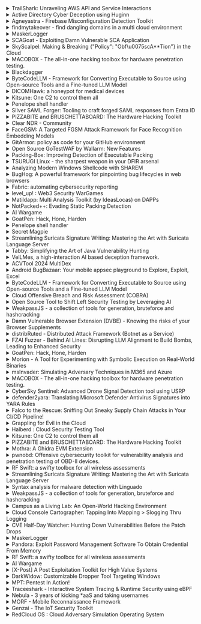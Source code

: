 <details>
  <summary>TrailShark: Unraveling AWS API and Service Interactions</summary>
  TrailShark Capture Utility is a tool designed to integrate AWS CloudTrail logs directly into Wireshark. This integration allows for near-real-time analysis of AWS API calls, providing invaluable insights for debugging, security and research. With TrailShark, you can capture and examine the internal API calls triggered by AWS services, better understand what is "running under the hood", consequently shedding light on potential vulnerabilities and security flaws.
</details>

<details>
  <summary>Active Directory Cyber Deception using Huginn</summary>
  Huginn helps realise strategic adversary deception concepts from the MITRE Engage framework and the European Central Bank's cyber resilience report using novel techniques and an open-source program.



We demonstrate creation and monitoring of the following decoy assets during this presentation:

- Certificate Templates (ESC4 &amp; ESC1)

- Computer Object Take-over via RBCD

- Decoy Users

- Decoy Object ACLs

- Retrieve GMSA Passwords



Our objectives are to:

- Reduce the security posture requirements for engaging in cyber deception.

- Balance the intrinsic asymmetry of cyber-attacks by raising high-fidelity alerts around advanced attacker activity.

- Impose cost by embedding high-value deception artefacts within critical attack paths.
</details>

<details>
  <summary>Agneyastra - Firebase Misconfiguration Detection Toolkit</summary>
  Firebase, a versatile platform by Google, powers countless web and mobile applications with its extensive suite of services including real-time databases, authentication, cloud storage, and hosting. Its ubiquity and ease of use make it a popular choice among developers, but also a prime target for misconfigurations that can lead to significant security vulnerabilities.



Agneyastra, a mythological weapon bestowed upon by the Agni (fire) Dev (god) is a divine weapon associated with the fire element. Presenting Agneyastra, a cutting-edge tool designed to empower bug bounty hunters and security professionals with unparalleled precision in detecting Firebase misconfigurations. With its comprehensive checks covering all of Firebase services, an intelligent correlation engine, and automated report generation, Agneyastra ensures that no vulnerability goes unnoticed, turning the tides in your favor.



Key Features:



1. Checks for Misconfiguration in all the Firebase services.

2. Intelligent Correlation Engine.

3. POC and Report Creation.
</details>

<details>
  <summary>findmytakeover - find dangling domains in a multi cloud environment</summary>
  findmytakeover detects dangling DNS record in a multi cloud environment. It does this by scanning all the DNS zones and the infrastructure present within the configured cloud service provider either in a single account or multiple accounts and finding the DNS record for which the infrastructure behind it does not exist anymore rather than using wordlist or bruteforcing DNS servers.
</details>

<details>
  <summary>MaskerLogger</summary>
  Have you ever been coding late at night, desperately trying to fix a bug before a deadline? In that mad scramble, did you accidentally log some sensitive data like a password or a customer's social security number? We've all been there. But those seemingly harmless logs can be a goldmine for attackers.

The pressure to produce features can lead to what we call "tunnel vision coding." We focus on critical tasks, sometimes neglecting crucial aspects like secure logging. To troubleshoot issues quickly, developers often leave trails of breadcrumbs - log messages. However, the rush to fix problems can lead to accidentally including sensitive data in these logs. Log management systems aren't designed to handle this sensitive information, creating a gaping security hole.

Imagine a hacker finding a log file with a juicy password or access token. It could be the key to a major security breach, costing your company millions in damages and reputational harm.

That's where MaskerLogger comes in as your security shield. It's an open-source logging library that seamlessly integrates with popular frameworks. MaskerLogger acts as a guardian for your sensitive information. It automatically detects and masks any sensitive data a developer might unintentionally log, keeping your logs clean and security-tight.

MaskerLogger isn't just about security. It saves developers valuable time by automating data masking, reducing the risk of human error. No more sifting through logs and redacting sensitive information manually.
</details>

<details>
  <summary>SCAGoat - Exploiting Damn Vulnerable SCA Application</summary>
  SCAGoat is a deliberately insecure web application designed for learning and testing Software Composition Analysis (SCA) tools. It offers a hands-on environment to explore vulnerabilities in Node.js and Java Springboot applications, including actively exploitable CVEs like CVE-2023-42282 and CVE-2021-44228 (log4j). This application can be utilized to evaluate various SCA and container security tools, assessing their capability to identify vulnerable packages and code reachability. As part of our independent research, the README includes reports from SCA tools like semgrep, snyk, and endor labs. Future research plans include incorporating compromised or malicious packages to test SCA tool detection and exploring supply chain attack scenarios.
</details>

<details>
  <summary>SkyScalpel: Making & Breaking {"Policy": "Obf\u0075scA**Tion"} in the Cloud</summary>
  Cloud security professionals today must understand the role policies play in access management for all identities in their organizations � humans and machines alike. However, calculating an identity's effective permissions is complex due to policy inheritance (e.g. managed policies inherited from groups, roles and Service Control Principal, each with their own potential inline policies). But is a firm grasp on permissions calculation sufficient?  

 

Obfuscation of cloud policies, remote administration command scripts and various permissions parameters is an oft-overlooked attack vector with implications at several stages of the detection engineering pipeline. When "Allow" becomes "Al\u006Cow" and "iam:PassRole" becomes "iam:P*ole", are current detections evaded? Some obfuscation techniques are detectable in runtime events during creation but silently sanitized upon storage and/or later retrieval by corresponding APIs. Other techniques persist into the storage of created entities (e.g. IAM policies). These obfuscation scenarios can evade string-based detections, break policy rendering pages in Management Consoles, and even selectively overwrite policy contents of an attacker's choosing based on the defender's viewing method. Additionally, we identified subtle differences between official cloud provider tooling (CLI, SDKs, Management Console) that complicate the generation and detection of these obfuscation scenarios.

 

In this Arsenal session we will showcase obfuscation, deobfuscation, and detection scenarios using SkyScalpel � our brand new, fully custom open-source JSON tokenizer and syntax tree parser. SkyScalpel includes highly configurable randomized JSON-level obfuscation (Unicode encoding, insignificant whitespace packing, and selective special characters like \b and &nbsp;), policy-level obfuscation at the syntactical and functional levels (e.g., wildcard expansion of ActionNames), and deobfuscation and detection mechanisms for all aforementioned obfuscation capabilities.

 

Come see how SkyScalpel enables surgical precision in cloud offense and defense.
</details>

<details>
  <summary>MACOBOX - The all-in-one hacking toolbox for hardware penetration testing.</summary>
  Nowadays, the IoT landscape is fulfilled with a multitude of products, devices and solutions using a pletora of protocols, architectures and designs. 

To bring some order to this chaos, MACOBOX was developed. 

MACOBOX has been designed to simplify and enhance hardware penetration testing by providing a comprehensive toolset for analyzing and extracting firmware from various hardware interfaces. With a custom 3D printed case, dedicated boards, and a user-friendly interface, MACOBOX ensures a seamless and efficient testing experience.

In this presentation we will review all its critical features and present some use cases and demos.
</details>

<details>
  <summary>Blackdagger</summary>
  Blackdagger represents a significant advancement, offering a comprehensive solution for orchestrating complex workflows in DevOps, DevSecOps, MLOps, MLSecOps, and Continuous Automated Red Teaming (CART) environments.



At its core, Blackdagger simplifies the management and execution of intricate workflows through its user-friendly approach and powerful functionality. Leveraging a declarative YAML format, Blackdagger enables users to define automation pipelines using a Directed Acyclic Graph (DAG), facilitating clear and concise expression of task dependencies and execution logic.



What sets Blackdagger apart is its simplicity and versatility. Unlike traditional cron-based schedulers or workflow orchestration platforms, Blackdagger eliminates the need for extensive scripting or coding. With a built-in Web UI, users can easily manage, rerun, and monitor automation pipelines in real-time, streamlining the workflow management process. Additionally, Blackdagger offers native Docker support, enabling seamless integration with containerized environments, and a versatile toolset for task execution, including making HTTP requests and executing commands over SSH.

Blackdagger stands out due to its comprehensive features aimed at simplifying and enhancing automation workflow management. 



Highlights of Blackdagger



* Single binary file installation

* Declarative YAML format for defining DAGs

* Web UI for visually managing, rerunning, and monitoring pipelines

* Use existing programs without any modification

* Self-contained, with no need for a DBMS

* Suitable for Continuous Red Teaming (CART)

* Suitable for DevOps and DevSecOps

* Suitable for MLOps and MLSecOps
</details>

<details>
  <summary>ByteCodeLLM - Framework for Converting Executable to Source using Open-source Tools and a Fine-tuned LLM Model</summary>
  In this talk, we will present a proof of concept for ByteCodeLLM, a tool designed to convert obfuscated or closed-source Python EXEs back into their original source files.

Leveraging a fine-tuned Large Language Model (LLM), ByteCodeLLM offers accurate decompilation of newer Python versions such as 3.8 through 3.12.

Step 1: Extraction and Decompilation

Python EXEs are first extracted into .pyc and .pyd files using open-source tools like PyInstXtractor.

PyCDC and PyCDAS are utilized to decompile .pyc files into partially decompiled .py format and extract the byte code representation.

Step 2: Byte code to source code using a Fine-tuned LLM Model

ByteCodeLLM's model is trained on a vast dataset of Python projects and fine-tuned to provide accurate decompilation.

Using Ollama, users can host the LLM both locally and remotely. By calling the Ollama API, the partially decompiled Python files and their byte code are sent for processing

and generated into complete, accurate, and well-formatted source files.

ByteCodeLLM currently targets Python EXEs but can potentially be extended as a future framework for decompiling other byte code / virtual machine based programming languages and provides an easy-to-use command-line interface.
</details>

<details>
  <summary>DICOMHawk: a honeypot for medical devices</summary>
  DICOM is a standard that is broadly used for the storage and transmission of medical devices. DICOM has been targeted by attackers with millions of patient record data being at risk. For instance, researchers in BlackHat Europe 2023 revealed security issues with DICOM that lead to more than 3,800 DICOM servers accessible via the internet with many leaking health and personal information. 



In this arsenal presentation, we demonstrate DICOMHawk, an open-source python-based honeypot that is tailored for the DICOM protocol. With DICOMHawk we offer security practitioners and research a tool to be able to understand the attack landscape, lure attackers in, as well as understand Internet-level scanners such as Shodan. Among other properties, DICOMHawk offers various operations for a realistic DICOM server environment, the ability to comprehensively log DICOM associations, messages and events to understand incoming attacks, and a user-friendly web interface. Lastly, the honeypot is easily extendable via custom handlers.
</details>

<details>
  <summary>Kitsune: One C2 to control them all</summary>
  One of the most important tools used in Ethical Hacking and Red Team campaigns, are what we call "Command and Control" tools.



There are currently hundreds of them. Public, private, free or paid. Some are as famous as Cobalt Strike, while others are only known by their own creators.



The main problem with these tools is the lack of compatibility between them. Despite sharing many common elements, such as communication protocols or deployment and execution methods.



After working on different tools that aim to unify the chaotic world of shells and webshells, this ambitious project was born from the same need and aims to streamline and improve the work of pentesters, grouping different tools and techniques in a single graphical interface. In addition, Kitsune is capable of incorporating new functions to already known tools. Some of them, never seen before in other C2s.



If you have ever had too many terminals open, forgotten where a remote shell was or missed a graphical interface for your favourite tool, this talk is for you.
</details>

<details>
  <summary>Penelope shell handler</summary>
  Penelope is a shell handler designed to be easy to use and intended to replace netcat when exploiting RCE vulnerabilities. It is compatible with Linux and macOS and requires Python 3.6 or higher. It is a standalone script that does not require any installation or external dependencies, and it is intended to remain this way.



Among the main features are:



 *   Auto-upgrade shells to PTY (realtime resize included)

 *   Logging interaction with the targets

 *   Download files/folders from targets

 *   Upload local/remote files/folders to targets

 *   Run scripts on targets and get output on a local file in real time.

 *   Spawn shells on multiple tabs and/or hosts

 *   Maintain X amount of active shells per host no matter what

 *   Multiple sessions

 *   Multiple listeners

 *   Can be imported by python3 exploits and get shell on the same terminal



Penelope can work in conjunction with metasploit exploits by disabling the default handler with `set DisablePayloadHandler True`



Currently only Unix shells are fully supported. There is only basic support for Windows shells (netcat-like interaction + logging) and the rest of the features are under way.
</details>

<details>
  <summary>Silver SAML Forger: Tooling to craft forged SAML responses from Entra ID</summary>
  Silver SAML Forger is a tool developed to PoC SAML response forging, also known as Silver SAML and Golden SAML attacks, against applications federated to Entra ID for authentication using the SAML standard. The tool goes along with research into the vulnerabilities that can present in cloud identity providers, such as Entra ID, where if an attacker has access to the private key material Entra ID uses for SAML response signing, that the target applications may be susceptible to these forging attacks.



While Entra ID protects the private key if generated internally, as it cannot be exported, in the real-world organizations follow bad habits that may leave sensitive private key material available to an attacker. These sorts of habits have been observed by the research team that developed the Silver SAML Forger. Using this tool in combination with tools such as Burp Suite, you can demonstrate forging access to a target application. If the application supports certain types of SAML integrations, the identity provider will have no visibility into the authentication � you could think of these attacks as Kerberos Golden-ticket type attacks.



The tool requires the signing certificate to use, the username that is target for impersonation, and some basic federation information about the target application that can be derived from a few different methods.
</details>

<details>
  <summary>PIZZABITE and BRUSCHETTABOARD: The Hardware Hacking Toolkit</summary>
  In the last decade we have witnessed the emerging of a new era of connected devices. With this new trend, we also faced a security knowledge gap that in the recent years emerged respect to the (I)IoT landscape. The lack of a properly-defined workflow to approach a security audit of (I)IoT devices and the lack of technical expertise among security personnel in relation to embedded hardware security worsen this gap even further. To bring some clarity and order to this complicated and variegated matter It has been developed PIZZAbite &amp; BRUSCHETTA-board: an all-in-one hardware hacking toolkit that can be considered the swiss-army-knife of any hardware hacker.

BRUSCHETTA-board is the latest device of the so-called WHID's CyberBakery family. It all started in 2019 from a personal need. The idea was to have a board that could gather in one single solution mutliple tools used by hardware hackers to interact with IoT and Embedded targets. It is the natural evolution of the other boards already presented in the past at BlackHat Arsenal: Focaccia-Board, Burtleina-Board and NANDo-Board. It has been designed for any hardware hacker out there that is looking for a fairly-priced all-in-one debugger &amp; programmer that supports: UART, JTAG, I2C &amp; SPI protocols and allows to interact with different targets' voltages (i.e., 1.8, 2.5, 3.3 and 5 Volts!). 

PIZZAbite is a cheaper and open-hardware version of a commercial PCB holder, perfect for probing &amp; holding your PCB while soldering or inspection. The PIZZAbite PCB probes are mounted on flexible metal arm and a powerful magnet in the base for easy positioning. The one of the kind "lift and drop" function takes away the need for annoying and complicated set screws. Thanks to the extreme flexibility of the arms connected to the PIZZAbite PCBs, the compressible needle (a.k.a. PogoPin) maintain constant pressure at the probing point so even if the board is bumped into the probe tip will always stay in position. 

In this presentation, we will review with practical examples how PIZZAbite &amp; BRUSCHETTA-board work against real IoT devices.
</details>

<details>
  <summary>Clear NDR - Community</summary>
  <p><span>For the last decade, SELKS has been the go-to open source platform for network security professionals, combining Suricata's power with an all-in-one toolkit. Now, we're unveiling its revolutionary successor: Clear NDR� - Community from Stamus Networks.</span>

<span>This isn't just an upgrade; it's a complete reimagining of what open source network security can be. We've rebuilt the platform from the ground up, focusing on:</span>

<span>Streamlined User Experience: An intuitive interface that makes complex threat hunting and incident response accessible to both seasoned analysts and newcomers alike.</span>
<span>Commercial-Grade Performance: Leveraging the architecture of our Stamus Security Platform, Clear NDR - Community delivers the speed and scalability required for modern, high-traffic networks.</span>
<span>Feature Parity: Inherit many of the advanced features previously exclusive to our commercial platform, including</span>
<span>100% Open Source Commitment: Clear NDR - Community remains completely free to use, modify, and distribute. We believe in the power of community collaboration to drive innovation in network security.</span>
<span>In this talk, Stamus Networks Co-Founder Peter Manev will dive into the technical details of Clear NDR - Community, showcasing its capabilities through real-world scenarios. We'll also discuss our vision for the future of open source network security and how you can get involved in shaping this exciting new platform.</span>

<span>Whether you're a long-time SELKS user, a security enthusiast, or simply curious about the future of network defense, this session will provide a comprehensive introduction to Clear NDR - Community and its potential to transform the way you protect your networks.</span>

<span>Key Takeaways:</span>

<span>Discover the key advancements in Clear NDR - Community compared to SELKS</span>
<span>Learn how to leverage its powerful features for enhanced threat detection and response</span>
<span>Understand the benefits of open source in the network security landscape</span>
<span>Gain insights into how you can contribute to and benefit from the Clear NDR - Community edition</span></p>
</details>

<details>
  <summary>FaceGSM: A Targeted FGSM Attack Framework for Face Recognition Embedding Models</summary>
  Our faces are being scanned every day: to unlock phones, to establish KYC identity, and perhaps to board many flights. Truth be told, with great adoption comes even greater threats lurking. Since the dawn of facial recognition technology, many adversarial techniques to fool facial recognition models have come to their inception: Fast Gradient Sign Method (FGSM), Deepfake, Projected Gradient Descent (PGD), and many more. The bad news is, to exploit facial recognition technology is no walk in the park. One must have both AI proficiency and hacking finesse to actually pull it off flawlessly. 



But not with FaceGSM. As the name implies, FaceGSM utilizes the FGSM approach to create a subtle layer of semi-invincible pixels. When applied to an image of a person's face, this layer will make the model to misidentify the face as someone else.



What the name does not imply, however, is that you don't even need to know what an FGSM is to exploit a facial recognition model using FaceGSM framework. With just access to a facial recognition model and the target's face of your choice, FaceGSM will attempt to understand the construction of the model, apply image pre-processing accordingly, and then generate layers of perturbation pixels that could make a facial recognition model to misclassify your face into your target's face.
</details>

<details>
  <summary>GitArmor: policy as code for your GitHub environment</summary>
  DevOps security does not only mean protecting the code, but also safeguarding the entire DevOps platform against supply chain attacks, integrity failures, pipelines injections, outsider permissions, worst practices, missing policies and more. 



DevOps platforms like GitHub can easily grow in repos, actions, tokens, users, organizations, issues, PRs, branches, runners, teams, wiki, making admins' life impossible. This means also lowering the security of such environment. 



GitArmor is a policy as code tool, that helps companies,teams and open-source creators, evaluate and enforce their GitHub (only for now) security posture at repository or organization level. Using policies defined using yml, GitArmor can run as CLI, GitHub action or GitHub App, to unify visibility into DevOps security posture and strengthen resource configurations as part of the development cycle.
</details>

<details>
  <summary>Open Source GoTestWAF by Wallarm: New Features</summary>
  GoTestWAF is a well-known open-source tool for evaluating Web Application Firewalls (WAFs), Runtime Application Self-Protection (RASPs), Web Application and API Protection (WAAP), and other security solutions by simulating attacks on the protected applications and APIs. The tool supports an extensive array of attack vectors, evasion techniques, data encoding formats, and runs tests across various protocols, including traditional web interfaces, RESTful APIs, WebSocket communications, gRPC, and GraphQL. Upon completion of the tests, it generates an in-depth report grading efficiency of solution and mapping it against OWASP guidelines. 



The recently added features to the GoTestWAF are:

Vendor Identification/Fingerprinting: With session handling improvements, GoTestWAF can automatically identify security tools/vendors and highlights findings in the report.

OWASP Core Rule Set Testing: A script is added to generate test sets from the OWASP Core Rule Set regression testing suite. These vectors are not available by default and require additional steps as outlined in the readme.

Regular Expressions for WAF Response Analysis: Regular expressions can be used to analyze WAF responses.

Cookie Handling: GoTestWAF can consider cookies during scanning and update the session before each request. This allows scanning hosts that require specific WAF-specific cookies, as otherwise, requests are blocked.

Email Report Sending: GoTestWAF interactively prompts for an email address to send the report. 

New Placeholders: Numerous new placeholders have been added, listed in the readme's "How It Works" section.
</details>

<details>
  <summary>Packing-Box: Improving Detection of Executable Packing</summary>
  This Docker image is an experimental toolkit gathering analyzers, detectors, packers, tools and machine learning machinery for making datasets of packed executables and training machine learning models for the static detection of executable packing applied to multiple formats (including PE, ELF and Mach-O) and for studying the best features that can be used in learning-based static detectors. Furthermore, it currently holds various functionalities to focus on supervised, unsupervised or even adversarial learning and is constantly being improved for extending its capabilities.
</details>

<details>
  <summary>TSURUGI Linux - the sharpest weapon in your DFIR arsenal</summary>
  Any DFIR analyst knows that everyday in many companies, it doesn't matter the size, it's not easy to perform forensics investigations often due to lack of internal information (like mastery all IT architecture, have the logs or the right one...) and ready to use DFIR tools.



As DFIR professionals we have faced these problems many times and so we decided last year to create something that can help who will need the right tool in the "wrong time" (during a security incident).



And the answer is the Tsurugi Linux project that, of course, can be used also for educational purposes.

A special Tsurugi Linux BLACKHAT EDITION will be shared only with the participants.
</details>

<details>
  <summary>Analyzing Modern Windows Shellcode with SHAREM</summary>
  Shellcode is omnipresent, a constant part of the exploitation and malware ecosystem. Injected into process memory, there are limitless possibilities. Yet until recently, analysis techniques were severely lacking. We present SHAREM, an NSA-funded shellcode analysis framework with stunning capabilities that will revolutionize how we approach the analysis of shellcode. 



SHAREM can emulate shellcode, identifying more than 25,000 WinAPI functions as well as 99% of Windows syscalls. This emulation data can also be ingested by its own custom disassembler, allowing for functions and parameters to be identified in the disassembly for the first time ever. The quality of disassembly produced by SHAREM is virtually flawless, markedly superior to what is produced by leading disassemblers. In comparison, IDA Pro or Ghidra might produce a vague "call edx," as opposed to identifying what specific function and parameters is being called, a  highly non-trivial task when dealing with shellcode.



One obstacle with analyzing shellcode can be obfuscation, as an encoded shellcode may be a series of indecipherable bytes�a complete mystery. SHAREM can easily overcome this, presenting the fully decoded form in the disassembler, unlocking all its secrets. Without executing the shellocode, emulation can be used to help fully deobfuscate the shellcode. In short, a binary shellcode � or even the ASCII text representing a shellcode � could be taken and quickly analyzed, to discover its true, hidden functionality.



One game-changing innovation is complete code coverage. With SHAREM, we ensure that all code is executed, capturing function calls and arguments that might otherwise be impossible to get. This is done by taking a series of snapshots of memory and CPU register context; these are restored if a shellcode ends with unreached code. In practical terms, this means if a shellcode ordinarily would prematurely terminate, we might miss out several malicious functions. Complete code coverage allows us to rewind and restart at specific points we should not be able to reach, discovering all functionality.

SHAREM will now integrate AI to help resolve what exactly is going on. The enumerated APIs and parameters can be analyzed to identify malicious techniques, which could be found in MITRE ATT&amp;CK framework and elsewhere. This helps reduce the human analysis effort required. Additionally, 



SHAREM can use AI to rename functions based on functionality. AI is also used to provide detailed text descriptions of how each WinAPI or syscall is used within the shellcode, especially as it pertains to MITRE. There is much more to be seen with the new AI-enhanced capabilities.



The ease and simplicity of SHAREM is breathtaking, especially comparison to how much time and effort similar analysis would require otherwise. SHAREM represents a major shift in our capability to analyze shellcode in a highly efficient manner, documenting every possible clue � whether it be functions, parameters, secrets, or artifacts.



For reverse engineers of all kinds, SHAREM is a must-see presentation.
</details>

<details>
  <summary>BugHog: A powerful framework for pinpointing bug lifecycles in web browsers</summary>
  BugHog is a comprehensive framework designed to identify the complete lifecycle of browser bugs, from the code change that introduced the bug to the code change that resolved the bug. For each bug's proof of concept (PoC) integrated in BugHog, the framework can perform automated and dynamic experiments using Chromium and Firefox revision binaries.



Each experiment is performed within a dedicated Docker container, ensuring the installation of all necessary dependencies, in which BugHog downloads the appropriate browser revision binary, and instructs the browser binary to navigate to the locally hosted PoC web page. Through observation of HTTP traffic, the framework determines whether the bug is successfully reproduced. Based on experiment results, BugHog can automatically bisect the browser's revision history to identify the exact revision or narrowed revision range in which the bug was introduced or fixed.



BugHog has already been proven to be a valuable asset in pinpointing the lifecycle of security bugs, such as Content Security Policy bugs.
</details>

<details>
  <summary>Fabric: automating cybersecurity reporting</summary>
  Fabric is an open-source CLI tool and a configuration language for automating cybersecurity reporting. Taking inspiration from Terraform, we built a reporting-as-code DevSecOps tool that automates data collation and content rendering. By automating operational reporting, Fabric saves security teams time, formalizes communications, and improves stakeholder management.
</details>

<details>
  <summary>level_up! : Web3 Security WarGames</summary>
  As we navigate the increasingly interconnected digital landscape, the dawn of Web3, or the decentralized web, marks a significant leap forward in internet technology. Powered by blockchain technology and smart contracts, Web3 promises unparalleled levels of decentralization, transparency, and user empowerment. However, with these new opportunities come novel challenges, and none are more pressing than security. While the decentralized nature of Web3 eliminates single points of failure characteristic of Web2 applications, it also introduces a unique set of vulnerabilities that require attention.



From exploitable smart contract code to sophisticated re-entrancy attacks, Web3's security threats pose significant financial and reputational risks, as demonstrated by high-profile hacking incidents in recent years. This underscores the critical need for a deep understanding of Web3 security. As a result, designing, developing, and operating secure Web3 applications and platforms have become essential skills in today's rapidly evolving digital terrain. Simply building on top of blockchain technologies is no longer enough; developers, cybersecurity experts, and even end-users must now grasp the fundamental principles of securing these systems to ensure a safe and trustworthy online environment.



The level_up! project is an open-source initiative aimed at teaching about security in Web3. It provides a platform featuring a system of challenges, categorized by difficulty level, where various Web3 concepts are presented, and points are earned upon successfully overcoming these challenges. The goal is learning. Users register on the platform and can deploy multiple SmartContracts. Each challenge might comprise one or more SmartContracts.
</details>

<details>
  <summary>Matildapp: Multi Analysis Toolkit (by IdeasLocas) on DAPPs</summary>
  Web3 is a paradigm that has burst into the digital world with force. Millions of transactions are performed on different types of blockchain. The importance of smart contracts on blockchain, such as Ethereum, is gaining greater relevance due to the finances being managed. A single error or security breach can cost millions of dollars, making cybersecurity a vital factor. This paper introduces the tool Madildapp, which enables conducting DAST and SAST tests to evaluate the security of smart contracts and other elements within the Web3 value chain (such as DAPPs themselves). It is an innovative tool that aggregates different types of tests oriented towards different types of elements, including bytecode, pure source code, and the contract in its own execution through dynamic tests. Madildapp is an all-in-one modular implementation that will help the community to improve the tool.
</details>

<details>
  <summary>NotPacked++: Evading Static Packing Detection</summary>
  NotPacked++ is an adversarial weaponized tool to alter a packed executable to evade static packing detection. It is designed to be used by malware analysts to test the effectiveness of their detection mechanisms and to improve their detection capabilities. It is also useful for red teamers to test the effectiveness of their evasion techniques, and highlight potential weaknesses of a target's security mechanisms.
</details>

<details>
  <summary>AI Wargame</summary>
  Come join a fun and educational attack and defence AI wargame. You will be given an AI chatbot. Your chatbot has a secret that should always remain a secret! Your objective is to secure your chatbot to protect its secret while attacking other players' chatbots and discovering theirs. The winner is the player whose chatbot survives the longest (king of the hill). All skill levels are welcomed, even if this is your first time seeing code, securing a chatbot, or playing in a wargame.



Right at the start, there will be a briefing to show how to play in the wargame. Knowledge of the OpenAI Python SDK helps but is not a requirement. Each player has access to their chatbot source code repository where they can run, test, debug and push their changes.
</details>

<details>
  <summary>GoatPen: Hack, Hone, Harden</summary>
  GoatPen is a diverse collection of vulnerable applications and infrastructure, affectionately referred to as "goats," designed for learners to practice their skills. Currently, GoatPen includes AWSGoat (AWS Security), GCPGoat (GCP Security), AzureGoat (Azure Security), GearGoat (Automobile Security), and ICSGoat (ICS Security), with more in the development and concept stages. Together, these tools have garnered over 2,700 stars and 1,200 forks on GitHub, reflecting their popularity and utility in the security community. Each member of GoatPen is actively maintained and updated.

Deploying these tools is made simple with GoatPen, requiring only Docker on your local system. GoatPen's built-in deployment helpers ensure a smooth setup of individual components, offering flexibility and ease of use for security professionals and developers. This platform also makes it easy for enthusiasts and learners to discover and keep up with the latest updates and additions to these security tools.
</details>

<details>
  <summary>Penelope shell handler</summary>
  Penelope is a shell handler designed to be easy to use and intended to replace netcat when exploiting RCE vulnerabilities. It is compatible with Linux and macOS and requires Python 3.6 or higher. It is a standalone script that does not require any installation or external dependencies, and it is intended to remain this way.



Among the main features are:



 *   Auto-upgrade shells to PTY (realtime resize included)

 *   Logging interaction with the targets

 *   Download files/folders from targets

 *   Upload local/remote files/folders to targets

 *   Run scripts on targets and get output on a local file in real time.

 *   Spawn shells on multiple tabs and/or hosts

 *   Maintain X amount of active shells per host no matter what

 *   Multiple sessions

 *   Multiple listeners

 *   Can be imported by python3 exploits and get shell on the same terminal



Penelope can work in conjunction with metasploit exploits by disabling the default handler with `set DisablePayloadHandler True`



Currently only Unix shells are fully supported. There is only basic support for Windows shells (netcat-like interaction + logging) and the rest of the features are under way.
</details>

<details>
  <summary>Secret Magpie</summary>
  Secret Magpie is a secret scanning tool that leverages Gitleaks and TruffleHog as a backend for bulk scanning git repositories within organizations such as GitHub, Bitbucket, Azure DevOps, etc in order to produce machine readable and human friendly output. Secret Magpie is able to provide a web based UI for quickly filtering through the results from the backend tools to help with quickly eliminating false positives and identifying the most likely place secrets will be found.
</details>

<details>
  <summary>Streamlining Suricata Signature Writing: Mastering the Art with Suricata Language Server</summary>
  Writing signatures for Suricata and other intrusion detection systems (IDS) is considered by many to be a form of art. One of the main reasons is that the rule writer needs to start by examining a network trace to identify patterns that are representative to a threat/behavior without being too broad (to avoid false positives) or too narrow (to avoid being escaped at the first change of a bit in the attack). But the language used to write signatures is the second reason. It is not really expressive and doesn't have advanced constructs. As a result signatures require complex writing to do things that could appear simple. And there are implicit conventions and structures that must be followed to guarantee correct integration in the detection engine.



The open-source Suricata Language Server (SLS) has been developed to solve these problems. SLS is a Language Server Protocol implementation that allows the user to benefit from built-in Suricata diagnostic capabilities when editing rules. SLS provides advanced diagnostics as well as auto-completion.



In this talk, you will see how SLS can be used and how to make sense of the error messages. You will also discover what Suricata features are used behind the scene to make this possible.
</details>

<details>
  <summary>Tabby: Simplifying the Art of Java Vulnerability Hunting</summary>
  Tabby is an automated vulnerability discovery ecosystem specifically designed for Java, aimed at enhancing the efficiency of security researchers in identifying vulnerabilities in third-party dependencies and commercial applications. It introduces a phased taint analysis algorithm based on code property graphs, ensuring both scalability and repeatability throughout the analysis process. The ecosystem consists of four main components:



- Tabby Core: The heart of Tabby, this component leverages a taint analysis engine to transform code into graph data. It supports custom plugins, allowing users to inject their own logic into processes such as function identification and call edge creation, enabling precise recognition of specific code patterns.

- Tabby-Path-Finder: Utilizes Neo4j's powerful graph traversal capabilities to perform inter-procedural taint analysis on graph databases.

- Tabby-Vul-Finder: Imports tainted data into the graph database and supports configurable automated vulnerability discovery, streamlining the detection process.

- Tabby-Intellij-Plugin: Integrates with IntelliJ IDEA to provide quick navigation from graph data to code, significantly improving the efficiency of vulnerability analysis.



With Tabby, you can uncover a wide range of Java-related vulnerabilities, including classic web vulnerabilities (such as those involving various frameworks and servlets), Netty-style RPC vulnerabilities, and diverse deserialization exploitation chains. The art of Java vulnerability hunting is simplified into cypherized database queries. To date, Tabby has helped discover over 100 zero-day vulnerabilities, with CVEs filed for several open-source projects, including XStream and Dubbo.
</details>

<details>
  <summary>VelLMes, a high-interaction AI based deception framework.</summary>
  VelLMes is the first free-software AI-based deception framework that can create digital-twins of Linux shells (SSH), SMTP, POP, HTTP and MYSQL protocols.



It is based on new deception research that uses fine-tuned and trained LLMs to create high-interaction honeypots that look exactly like your production servers. When attackers connect to a VelLMes SSH, they can not distinguish it from a real Linux shell. The LLM creates in real time, and depending on the commands of the attacker, the complete structure of the simulated computer, including file contents, output of all commands, connection to the Internet (simulated), users, and more.



VelLMes key features are:

The content from a previous session can be carried over to a new session to ensure consistency.

It uses a combination of techniques for prompt engineering, including chain-of-thought.

Uses prompts with precise instructions to address common LLM problems.

More creative file and directory names for Linux shells

In the Linux shell the users can "move" through folders

Response is correct also for non-commands for all services

It can simulate databases and their relations in the MySQL honeypot.

It can create emails with all the necessary header info in the POP3 honeypots.

It can respond to HTTP GET requests



VelLMes was evaluated and tested in its generative capabilities and deception capabilities with human penetration tester professionals to see if they can recognize the honeypot. Most attackers do not realize this is deception, and it performs much better than other deception technologies we have compared against. 



VelLMes can bring a new perspective to your deception technology in your company.
</details>

<details>
  <summary>ACVTool 2024 MultiDex</summary>
  ACVTool is a sophisticated bytecode instrumentation tool designed for highlighting instruction coverage in Android apps. In 2024, ACVTool received a major update unlocking smali coverage analysis for modern Android apps. Now, ACVTool supports complex Multidex and Multi-APK applications that you can pull right from your Android device. With ACVTool we highlight exact bytecode instruction (in smali representation) executed when running a particular feature, e.g. to see the actually running code behind a tap of a button. To further depict selected app behavior, ACVTool may partially shrink not executed code. ACVTool works on 3rd-party Android apps without source code, and it does not require a rooted device.
</details>

<details>
  <summary>Android BugBazaar: Your mobile appsec playground to Explore, Exploit, Excel</summary>
  Ever felt frustrated of installing multiple apps to learn and practice Android pentesting? BugBazaar is all in one mobile application designed to serve as a hands-on learning platform for mobile application security enthusiasts. Created intentionally with over 30 vulnerabilities and 10+ features, BugBazaar provides a real-world environment for users to explore, practice, and enhance their mobile app security and penetration testing skills.

Whether you're a security enthusiast, a developer looking to understand vulnerabilities, a beginner entering the mobile app security arena, or a professional seeking skill refinement, BugBazaar has something for everyone. With a diverse range of vulnerabilities, from "Remote Code Execution through insecure Dynamic Code Loading" to "One Click Account Takeover via deeplink," BugBazaar covers an array of scenarios and vulnerabilities commonly found in mobile applications.

Cherry on the top is BugBazaar gets frequent updates with latest vulnerabilities to keep up with current mobile applications security landscape.
</details>

<details>
  <summary>ByteCodeLLM - Framework for Converting Executable to Source using Open-source Tools and a Fine-tuned LLM Model</summary>
  In this talk, we will present a proof of concept for ByteCodeLLM, a tool designed to convert obfuscated or closed-source Python EXEs back into their original source files.

Leveraging a fine-tuned Large Language Model (LLM), ByteCodeLLM offers accurate decompilation of newer Python versions such as 3.8 through 3.12.

Step 1: Extraction and Decompilation

Python EXEs are first extracted into .pyc and .pyd files using open-source tools like PyInstXtractor.

PyCDC and PyCDAS are utilized to decompile .pyc files into partially decompiled .py format and extract the byte code representation.

Step 2: Byte code to source code using a Fine-tuned LLM Model

ByteCodeLLM's model is trained on a vast dataset of Python projects and fine-tuned to provide accurate decompilation.

Using Ollama, users can host the LLM both locally and remotely. By calling the Ollama API, the partially decompiled Python files and their byte code are sent for processing

and generated into complete, accurate, and well-formatted source files.

ByteCodeLLM currently targets Python EXEs but can potentially be extended as a future framework for decompiling other byte code / virtual machine based programming languages and provides an easy-to-use command-line interface.
</details>

<details>
  <summary>Cloud Offensive Breach and Risk Assessment (COBRA)</summary>
  Cloud Offensive Breach and Risk Assessment (COBRA) is an open-source tool designed to empower users to simulate attacks within multi-cloud environments, offering a comprehensive evaluation of security controls. By automating the testing of various threat vectors including external and insider threats, lateral movement, and data exfiltration, COBRA enables organizations to gain insights into their security posture vulnerabilities. COBRA is designed to conduct simulated attacks to assess an organization's ability to detect and respond to security threats effectively.
</details>

<details>
  <summary>Open Source Tool to Shift Left Security Testing by Leveraging AI</summary>
  **Shift left** means conducting security testing earlier in the software and application development phases. In traditional DevOps, the stages typically flow like this: Plan &gt; Code &gt; Build &gt; Test &gt; Deploy &gt; Monitor.



Detecting critical security issues during the development phase is much more cost-effective since fixing vulnerabilities at later stages can be significantly more expensive. One approach to achieving this is through **source code analysis** using AI to detect vulnerabilities early. This includes monitoring whether new vulnerabilities are being introduced in pull requests.



At Akto, we have developed an open-source tool that can perform all the above in a shift-left manner. I have built this tool in the last one year and want to showcase it's capability.



Akto's source code scanning can detect:



- All the APIs currently defined in the source code

- All the parameters of those APIs

- The authentication mechanisms



This method allows for pinpointing the exact location where a security fix is needed and detecting any new vulnerabilities being added through continuous integration and continuous deployment (CI/CD) processes.



This is my main project and I will love to present my work to audience at BlackHat.
</details>

<details>
  <summary>WeakpassJS - a collection of tools for generation, bruteforce and hashcracking</summary>
  Collection of javascript tools and apps for password generation, hashcracking etc. Right. From. Your. Browser. 

This collection includes various snippets combined together in a standalone static web app that can be used with any browser. With it, users can generate a password list based on certain criteria and hashcat rules, subdomains for OSINT, or crack a range of hashes, including but not limited to NetNTLMv2, MD5Crypt, JWT and more.
</details>

<details>
  <summary>Damn Vulnerable Browser Extension (DVBE) - Knowing the risks of your Browser Supplements</summary>
  In the ever expanding world of Browser Extensions, security remains a big concern. As the demand of the feature-rich extensions increases, priority is given to functionality over robustness, which makes way for vulnerabilities that can be exploited by malicious actors. The danger increases even more for organizations handling sensitive data like banking details, PII, confidential org reports etc. 



Damn Vulnerable Browser Extension (DVBE) is an open-source vulnerable browser extension, designed to shed light on the importance of writing secure browser extensions and to educate the developers and security professionals about the vulnerabilities and misconfigurations that are found in the browser extensions, how they are found &amp; how they impact business. This built-to-be vulnerable extension can be used to learn, train &amp; exploit browser extension related vulnerabilities.
</details>

<details>
  <summary>distribRuted - Distributed Attack Framework (Botnet as a Service)</summary>
  Penetration testing tools often face limitations such as IP blocking, insufficient computing power, and time constraints. However, these challenges can be overcome by executing these tests across a distributed network of hundreds of devices. Organizing such a large-scale attack efficiently is complex, as the number of nodes increases, so does the difficulty in orchestration and management.



distribRuted provides the necessary infrastructure and orchestration for distributed attacks. This framework allows developers to easily create and execute specific distributed attacks using standard application modules. Users can develop their attack modules or utilize pre-existing ones from the community. With distribRuted, automating, managing, and tracking a distributed attack across hundreds of nodes becomes straightforward, thereby enhancing efficiency, reducing time and costs, and eliminating a Single Point of Failure (SPoF) in penetration testing.
</details>

<details>
  <summary>FZAI Fuzzer - Behind AI Lines: Disrupting LLM Alignment to Build Bombs, Leading to Enhanced Security</summary>
  <p>Who would have thought that asking LLMs to build bombs could enhance their security? Hold that thought. As these models become integral to our everyday digital tools�resembling a new operating system�they lack many of the security features we've come to expect. But here's where we turn the tables: understanding and disrupting their core alignments.

Our approach uses our deep experience as vulnerability researchers and applies zero-day research strategies to Generative AI. We've developed a systematic method to break into all the most updated LLM models and are excited to share our new open-source fuzzing infrastructure. This tool doesn't just jailbreak LLMs efficiently�it also helps us create detection-based solid solutions that improve LLM security.
</p>
</details>

<details>
  <summary>GoatPen: Hack, Hone, Harden</summary>
  GoatPen is a diverse collection of vulnerable applications and infrastructure, affectionately referred to as "goats," designed for learners to practice their skills. Currently, GoatPen includes AWSGoat (AWS Security), GCPGoat (GCP Security), AzureGoat (Azure Security), GearGoat (Automobile Security), and ICSGoat (ICS Security), with more in the development and concept stages. Together, these tools have garnered over 2,700 stars and 1,200 forks on GitHub, reflecting their popularity and utility in the security community. Each member of GoatPen is actively maintained and updated.

Deploying these tools is made simple with GoatPen, requiring only Docker on your local system. GoatPen's built-in deployment helpers ensure a smooth setup of individual components, offering flexibility and ease of use for security professionals and developers. This platform also makes it easy for enthusiasts and learners to discover and keep up with the latest updates and additions to these security tools.
</details>

<details>
  <summary>Morion - A Tool for Experimenting with Symbolic Execution on Real-World Binaries</summary>
  Morion (https://github.com/cyber-defence-campus/morion) is a proof-of-concept (PoC) tool to experiment with symbolic execution and to investigate the current limitations of this technique when applied to real-world binaries. Morion utilizes Triton (https://github.com/JonathanSalwan/Triton) as its underlying symbolic execution engine and operates in two distinct execution modes: (1) Tracing: Record concrete execution traces (concrete initial register/memory values, as well as a sequence of assembly instructions) of a target binary (optionally in a cross-platform remote setup). (2) Symbolic Execution: Analyze collected program traces by executing them symbolically.



Morion's modular design facilitates the seamless integration of custom symbolic analysis passes. It currently includes passes for detecting and analyzing control-flow and memory hijacking conditions, reasoning about code coverage, as well as assisting with the generation of ROP chains. Currently, Morion's implementation is restricted to ARMv7 binaries. However, the tool can be easily extended to support other architectures compatible with its underlying symbolic execution engine Triton.



To highlight some of Morion's capabilities, a detailed write-up (https://github.com/cyber-defence-campus/netgear_r6700v3_circled) has been created that demonstrates how the tool can assist in the process of exploit generation. The targeted vulnerability corresponds to CVE-2022-27646, a known stack buffer overflow affecting NETGEAR R6700v3 routers (in version 10.04.120_10.0.91). Along with demonstrating Morion's main functionalities, the write-up provides a comprehensive explanation - including setup, emulation, tracing, symbolic execution, vulnerability description and exploit generation - allowing the interested reader to follow along.
</details>

<details>
  <summary>msInvader: Simulating Adversary Techniques in M365 and Azure</summary>
  msInvader is an adversary simulation tool built for blue teams, designed to simulate adversary techniques within M365 and Azure environments. This tool generates attack telemetry, aiding teams in building, testing, and enhancing detection analytics. By implementing multiple authentication mechanisms, including OAuth flows for compromised user scenarios and service principals, msInvader mirrors realistic attack conditions. It interacts with Exchange Online using the Graph API, EWS, and REST API, providing comprehensive simulation capabilities. This session will explore msInvader's technical features, demonstrating its application in improving security defenses through detailed adversary simulations.
</details>

<details>
  <summary>MACOBOX - The all-in-one hacking toolbox for hardware penetration testing.</summary>
  Nowadays, the IoT landscape is fulfilled with a multitude of products, devices and solutions using a pletora of protocols, architectures and designs. 

To bring some order to this chaos, MACOBOX was developed. 

MACOBOX has been designed to simplify and enhance hardware penetration testing by providing a comprehensive toolset for analyzing and extracting firmware from various hardware interfaces. With a custom 3D printed case, dedicated boards, and a user-friendly interface, MACOBOX ensures a seamless and efficient testing experience.

In this presentation we will review all its critical features and present some use cases and demos.
</details>

<details>
  <summary>CyberSky Sentinel: Advanced Drone Signal Detection tool using USRP</summary>
  Drone signal detection tools are critical for ensuring security and regulatory compliance across diverse environments. This tool is named "CyberSky Sentinel," an embedded system designed for cost-effectiveness and efficiency, harnessing the capabilities of the USRP (Universal Software Radio Peripheral) to detect and analyze drone signals.
</details>

<details>
  <summary>defender2yara: Translating Microsoft Defender Antivirus Signatures into YARA Rules</summary>
  Defender2yara is a Python-based utility that converts Microsoft Defender Antivirus Signatures (VDM) into YARA rules. This tool addresses the limitations of black-box signatures, which often lack the context information of the detection essential for researchers. The YARA rules generated by this tool provide information on how Microsoft Defender detects threats, which statical features are focused on for the detection and the context of the threat classification. Defender2yara enables security professionals to create YARA rules from the latest or manually provided Microsoft Defender's signature database by bridging the gap between Microsoft's proprietary signature formats and the widely adopted human-readable YARA rule.



Key features of defender2yara include the ability to translate strings and hex byte patterns, integrate threat-scoring logic into YARA conditions, and download the latest signature databases. The tool supports exporting YARA rules into a single file or files organized by malware family, optimizing scanning efficiency with some techniques such as file header checks. Users can also specify paths for database files, ensuring flexibility in various environments.



The presentation will discuss the motivation behind defender2yara, focusing on the challenges of black-box signatures and the need for customizable detection mechanisms. It will provide an overview of Microsoft Defender's signature database structure, detailing VDM file components like strings, hex byte patterns, and threat-scoring logic.



Additionally, the architecture of defender2yara will be explored, with a high-level overview and detailed breakdown of the modules, including signature parsing and YARA rule generation. Example usage scenarios will be showcased for Blue Teams, emphasizing threat-hunting by customizing detection rules. This involves using defender2yara to create tailored YARA rules from the latest signatures, enhancing their ability to detect specific threats.



For Red Teams, the presentation will cover analyzing YARA rules to identify detection gaps and crafting evasive techniques for penetration testing and red teaming exercises.
</details>

<details>
  <summary>Falco to the Rescue: Sniffing Out Sneaky Supply Chain Attacks in Your CI/CD Pipeline!</summary>
  The increasing sophistication and frequency of supply chain attacks necessitate reevaluating current security practices. This talk explains how to use Falco, a CNCF open-source runtime security tool, to detect threats and malicious behaviors inside your CI/CD pipelines.

Continuous Integration and Continuous Deployment (CI/CD) pipelines are essential for modern software development, enabling rapid code integration, testing, and deployment. Deep visibility inside the CI/CD pipelines is critical to ensuring that the code released into production environments is secure and trustworthy. SolarWinds, CodeCov, and the recent xz-utils supply chain attacks could all have been detected by shifting further left well-known runtime security practices, starting by observing the behavior of the build and deploy servers.

With its exceptional visibility into Linux kernel system calls, Falco can be seamlessly integrated into CI/CD workflows to monitor the CI/CD server's runtime behavior. By providing valuable information on runtime events, such as malicious connections and file accesses, Falco becomes a reliable ally in detecting anomalous behavior in continuous integration pipelines.



We will walk you through real-world scenarios based on recent CI/CD threats, demoing how Falco can be used in GitHub Actions pipelines to detect malicious behaviors.
</details>

<details>
  <summary>Grappling for Evil in the Cloud</summary>
  Cloudgrapple is a purpose-built tool designed for effortless querying of high-fidelity and single-event detections related to well-known threat actors in popular cloud environments such as AWS and Azure. Leveraging the capabilities of cloudgrep in the background�an established tool developed by Cado Security, explicitly designed to do what its name suggests�the tool is crafted with our Tactics, Techniques, and Procedures (TTPs). This integration enables users to query for and gather the latest threat intelligence, making Cloudgrappler a robust asset for any organization keen on assessing potential security incidents and determining the impact of an attack
</details>

<details>
  <summary>Halberd : Cloud Security Testing Tool</summary>
  Halberd is an open-source security testing tool to proactively assess cloud threat detection by executing a comprehensive array of attack techniques across multiple platforms (Entra ID, M365, Azure and AWS) reducing the need for multiple tools while enabling cross-platform attack path testing. 



Leveraging Halberd, security teams can swiftly &amp; easily execute attack techniques to generate telemetry and validate their controls and detection &amp; response capabilities via a simple intuitive web interface. Halberd aims to reduce the friction to perform effective and continuous security testing by providing an easy to deploy and executable library of attack techniques. Halberd also provides additional capabilities to automate testing and testing with attack playbooks making it easier to chain and emulate
</details>

<details>
  <summary>Kitsune: One C2 to control them all</summary>
  One of the most important tools used in Ethical Hacking and Red Team campaigns, are what we call "Command and Control" tools.



There are currently hundreds of them. Public, private, free or paid. Some are as famous as Cobalt Strike, while others are only known by their own creators.



The main problem with these tools is the lack of compatibility between them. Despite sharing many common elements, such as communication protocols or deployment and execution methods.



After working on different tools that aim to unify the chaotic world of shells and webshells, this ambitious project was born from the same need and aims to streamline and improve the work of pentesters, grouping different tools and techniques in a single graphical interface. In addition, Kitsune is capable of incorporating new functions to already known tools. Some of them, never seen before in other C2s.



If you have ever had too many terminals open, forgotten where a remote shell was or missed a graphical interface for your favourite tool, this talk is for you.
</details>

<details>
  <summary>PIZZABITE and BRUSCHETTABOARD: The Hardware Hacking Toolkit</summary>
  In the last decade we have witnessed the emerging of a new era of connected devices. With this new trend, we also faced a security knowledge gap that in the recent years emerged respect to the (I)IoT landscape. The lack of a properly-defined workflow to approach a security audit of (I)IoT devices and the lack of technical expertise among security personnel in relation to embedded hardware security worsen this gap even further. To bring some clarity and order to this complicated and variegated matter It has been developed PIZZAbite &amp; BRUSCHETTA-board: an all-in-one hardware hacking toolkit that can be considered the swiss-army-knife of any hardware hacker.

BRUSCHETTA-board is the latest device of the so-called WHID's CyberBakery family. It all started in 2019 from a personal need. The idea was to have a board that could gather in one single solution mutliple tools used by hardware hackers to interact with IoT and Embedded targets. It is the natural evolution of the other boards already presented in the past at BlackHat Arsenal: Focaccia-Board, Burtleina-Board and NANDo-Board. It has been designed for any hardware hacker out there that is looking for a fairly-priced all-in-one debugger &amp; programmer that supports: UART, JTAG, I2C &amp; SPI protocols and allows to interact with different targets' voltages (i.e., 1.8, 2.5, 3.3 and 5 Volts!). 

PIZZAbite is a cheaper and open-hardware version of a commercial PCB holder, perfect for probing &amp; holding your PCB while soldering or inspection. The PIZZAbite PCB probes are mounted on flexible metal arm and a powerful magnet in the base for easy positioning. The one of the kind "lift and drop" function takes away the need for annoying and complicated set screws. Thanks to the extreme flexibility of the arms connected to the PIZZAbite PCBs, the compressible needle (a.k.a. PogoPin) maintain constant pressure at the probing point so even if the board is bumped into the probe tip will always stay in position. 

In this presentation, we will review with practical examples how PIZZAbite &amp; BRUSCHETTA-board work against real IoT devices.
</details>

<details>
  <summary>Mothra: A Ghidra EVM Extension</summary>
  Recent years have witnessed the rise of cyber-attacks targeting Ethereum and EVM-based blockchains. Many of these attacks have involved the deployment of malicious EVM-compatible smart contracts to facilitate the hacks. One notable example is the use of "callee" smart contracts in flash loan attacks, which have resulted in substantial financial losses since early 2020. These malicious smart contracts are typically scripted in high-level languages (e.g., Solidity and Vyper), compiled into EVM bytecode, and deployed by bad actors without source code verification, making forensic analysis challenging.



To better understand the malicious smart contracts, EVM decompilers (e.g., EtherVM [1], Dedaub [2]) are commonly used by security researchers to convert EVM bytecode into high-level languages. However, the lack of interactive functionalities on existing decompilers makes comprehensive analysis difficult. Specifically, these tools do not allow for illustrating control flow graphs, adding comments, patching contract bytecode, and other interactive features. Notably, IDA Pro [3] and Ghidra [4], renowned for their robust interactive user interfaces and reverse engineering capabilities within the security research community, do not inherently support EVM. While plugins like the IDA EVM plugin [5] and Ghidra EVM plugin [6] have been developed to bridge this gap, they still have limitations, such as incomplete support for the 256-bit machine word size and limited decompilation capabilities.



We present Mothra, a Ghidra extension designed to address the aforementioned limitations. By integrating with Ghidra, Mothra facilitates the disassembly, CFG visualization, and decompilation of smart contracts. Moreover, Mothra analyzes EVM bytecode to uncover the internals of smart contract such as smart contract metadata, external functions, function signatures, and calling references of internal functions. This empowers Ghidra with enhanced functionality tailored for reverse engineering EVM-based smart contracts.
</details>

<details>
  <summary>pwnobd: Offensive cybersecurity toolkit for vulnerability analysis and penetration testing of OBD-II devices.</summary>
  The research field of vehicle cybersecurity has experienced a significant growth in interest due to the attack surface that the information systems comprising a vehicle provides and the ever-expanding body of regulations that provide special focus on cybersecurity on vehicular systems. Of particular interest is the attack surface exposed by OBD dongles, wireless devices that connect to the vehicle's diagnostic port, whose access to the vehicle's CAN buses could potentially be exploited by adversaries.



From an offensive security perspective, while it is possible to operationalize attacks in an ad-hoc manner, the resulting proof-of-concept programs may end constrained to a single vulnerable device model, further complicating scalable testing of the same vulnerability type against multiple devices; thus, extensible software frameworks can help the researcher develop and launch device-agnostic exploits, progressing towards operational implementations of attacks faster and more cost-effectively.



We reveal pwnobd, a Python-based offensive framework providing researchers with a common toolbox that allows for automation of simple attacks and provides assistance in the development of more complex attacks, deployable through an operator-ready command-line tool. A hardware demonstration platform will be provided on-site on the conference for the interested public to experiment with attacks that can be performed using this tool.
</details>

<details>
  <summary>RF Swift: a swifty toolbox for all wireless assessments</summary>
  RF Swift is a multi-platforms tool written in Go designed to streamline the deployment of containers for your preferred RF tools in a box.
</details>

<details>
  <summary>Streamlining Suricata Signature Writing: Mastering the Art with Suricata Language Server</summary>
  Writing signatures for Suricata and other intrusion detection systems (IDS) is considered by many to be a form of art. One of the main reasons is that the rule writer needs to start by examining a network trace to identify patterns that are representative to a threat/behavior without being too broad (to avoid false positives) or too narrow (to avoid being escaped at the first change of a bit in the attack). But the language used to write signatures is the second reason. It is not really expressive and doesn't have advanced constructs. As a result signatures require complex writing to do things that could appear simple. And there are implicit conventions and structures that must be followed to guarantee correct integration in the detection engine.



The open-source Suricata Language Server (SLS) has been developed to solve these problems. SLS is a Language Server Protocol implementation that allows the user to benefit from built-in Suricata diagnostic capabilities when editing rules. SLS provides advanced diagnostics as well as auto-completion.



In this talk, you will see how SLS can be used and how to make sense of the error messages. You will also discover what Suricata features are used behind the scene to make this possible.
</details>

<details>
  <summary>Syntax analysis for malware detection with Linguado</summary>
  Linguado is a tool that measures how similar are two or more abstract syntax trees generated from various source codes. To achieve this, the program follows these steps:

    1. With the library ANTLR4, the program generates the abstract syntax tree of each source code.

    2. With the abstract syntax trees, it generates a graph which we can work with.

    3. Once we have the graphs, it calculates the Weisfeiler-Lehman matrix.

    4. From the Weisfeiler-Lehman matrix the program calculates the mean and the standard deviation. The mean and the standard deviation are the measures that we use to know how similar the abstract syntax trees are.
</details>

<details>
  <summary>WeakpassJS - a collection of tools for generation, bruteforce and hashcracking</summary>
  Collection of javascript tools and apps for password generation, hashcracking etc. Right. From. Your. Browser. 

This collection includes various snippets combined together in a standalone static web app that can be used with any browser. With it, users can generate a password list based on certain criteria and hashcat rules, subdomains for OSINT, or crack a range of hashes, including but not limited to NetNTLMv2, MD5Crypt, JWT and more.
</details>

<details>
  <summary>Campus as a Living Lab: An Open-World Hacking Environment</summary>
  The ASEAN Bug Bounty Beta Edition is a groundbreaking initiative dedicated to enhancing cybersecurity across the Southeast Asian region.  Held in July 2024, we invited skilled and passionate vulnerability researchers to collaborate in identifying vulnerabilities within the Singapore Institute of Technology (SIT) Campus as a Living Lab - a real-world, cyber-physical environment that is our university in sunny Singapore.



Unlike other bug bounty events where the rules of engagement limits you to only particular applications or systems, our bug bounty allowed vulnerability researchers to roam and find vulnerabilities in an open-world campus across our living lab - including its network, hosted IoT prototypes, smart lighting system, and intelligent building management system.  We also opened up our Living Lab Operating System proof-of-concept - this manages control and access of living lab assets such as lift systems and sensor devices, our Data Lake, which provides data sinking and logging capabilities for the living lab, as well as a preview version of our Virtual Campus metaverse modelled after our new campus in northeast Singapore.



With the success of our bug bounty event, we look to bring this playground to a wider audience at Black Hat Europe, where you can look forward to testing your vulnerability research skills almost freely on a real-world environment.  We may even have some special guests contributing additional platforms to the environment for you to try.
</details>

<details>
  <summary>Cloud Console Cartographer: Tapping Into Mapping &gt; Slogging Thru Logging</summary>
  Event logs are a fundamental resource for security professionals seeking to understand the activity occurring in an environment. Cloud logs serve a similar purpose as their on-premise counterparts, though differing significantly in format and granularity between cloud providers. While most cloud CLI tools provide a one-to-one correlation between an API being invoked and a single corresponding API event being generated in cloud log telemetry, browser-based interactive console sessions differ profoundly across cloud providers in ways that obfuscate the original actions taken by the user.



For example, an interactive AWS console session produces 300+ CloudTrail events when a user clicks IAM-&gt;Users. These events are generated to support the numerous tiles and tables in the AWS console related to the user's clicked action but are never explicitly specified by the user (e.g. details concerning potential user groups, MFA devices, login profiles or access keys and their usage history for each IAM user in the paginated results). This backend behavior presents significant challenges for security analysts and tooling seeking to differentiate API calls explicitly invoked by a user from secondary API invocations merely supporting the AWS console UI.



Since March 2023 the presenters have developed a solution to this challenge and are proud to demo and release the open-source Cloud Console Cartographer framework (including a full CLI and supplemental GUI visualizer) as part of this presentation.



The presenters will demonstrate the extent of the console logging problem and the technical challenges and capabilities required to solve it, showcasing the tool's usefulness in translating real-world examples of malicious console sessions produced by notable cloud threat actors during first-hand incident response investigations.



Come and learn how the open-source Cloud Console Cartographer framework can provide clarity for threat hunters and detection engineers alike, helping defenders stop slogging through logging while putting the "soul" back in "console."
</details>

<details>
  <summary>CVE Half-Day Watcher: Hunting Down Vulnerabilities Before the Patch Drops</summary>
  <p><span>Defenders and attackers often simplify vulnerabilities into '0-day' or '1-day' categories, neglecting the nuanced gray areas where attackers thrive. In this session, we'll explore critical flaws we've uncovered in the open-source vulnerability disclosure process and introduce our tool to detect open-source projects that are at risk from these flaws. We'll reveal how vulnerabilities can be exploited prior to receiving patches and official announcements, posing significant risks for users. Our comprehensive analysis of GitHub (including issues, pull requests, and commit messages) and NVD metadata will illuminate vulnerabilities that don't neatly fit into the conventional '0-day' or '1-day' classifications but instead fall into 'Half-Day' or '0.75-Day' periods � moments when vulnerabilities are known but not yet fully disclosed or patched. Furthermore, we'll spotlight the techniques employed to identify these vulnerabilities, showcasing various scenarios and vulnerabilities discovered through this method. During this session, we'll introduce an open-source tool designed to detect such vulnerabilities and emphasize the window of opportunity for attackers to exploit this information and develop exploits. Our objective is to aid practitioners in identifying and mitigating issues throughout their vulnerability disclosure lifecycle.</span></p>
</details>

<details>
  <summary>MaskerLogger</summary>
  Have you ever been coding late at night, desperately trying to fix a bug before a deadline? In that mad scramble, did you accidentally log some sensitive data like a password or a customer's social security number? We've all been there. But those seemingly harmless logs can be a goldmine for attackers.

The pressure to produce features can lead to what we call "tunnel vision coding." We focus on critical tasks, sometimes neglecting crucial aspects like secure logging. To troubleshoot issues quickly, developers often leave trails of breadcrumbs - log messages. However, the rush to fix problems can lead to accidentally including sensitive data in these logs. Log management systems aren't designed to handle this sensitive information, creating a gaping security hole.

Imagine a hacker finding a log file with a juicy password or access token. It could be the key to a major security breach, costing your company millions in damages and reputational harm.

That's where MaskerLogger comes in as your security shield. It's an open-source logging library that seamlessly integrates with popular frameworks. MaskerLogger acts as a guardian for your sensitive information. It automatically detects and masks any sensitive data a developer might unintentionally log, keeping your logs clean and security-tight.

MaskerLogger isn't just about security. It saves developers valuable time by automating data masking, reducing the risk of human error. No more sifting through logs and redacting sensitive information manually.
</details>

<details>
  <summary>Pandora: Exploit Password Management Software To Obtain Credential From Memory</summary>
  Passwords comprise one of the cornerstones of cybersecurity since the early ages, with a plethora of attacks focusing on secretly acquiring user's passwords. Password management software (PM) has been developed as a key weapon for counteracting such attacks. However, despite the various protections implemented by this kind of software, misconfigurations and user's mistakes may still lead to sensitive data leaks.

In this context, the current presentation details on a newly developed red teaming tool called Pandora (https://github.com/efchatz/pandora). Specifically, Pandora can acquire end-user's credentials from 18 well-known PM implementations, ranging from MS Windows 10 desktop applications to browser plugins. The only requirement for Pandora is for the PM to be up-and-running, enabling the tool to dump the PM's processes. In more detail, after the tool is executed in the host machine, it will dump the PM's processes, analyze them and extract any user credentials it finds. 

For a methodological viewpoint, Pandora is based on each PM implementation. Basically, most PMs store their entries/master credentials in plaintext format within the corresponding memory processes. To this end, Pandora comprises different autonomous scripts based on each PM implementation.

After following a CVD process, most vendors responded that such issues are out of their scope, since the attacker needs local access, or the AV/EDR may be able to impede such attacks. Overall, until now, only two vendors have acknowledged the problem and one has already reserved a CVE ID, namely CVE-2023-23349 (Kaspersky).
</details>

<details>
  <summary>RF Swift: a swifty toolbox for all wireless assessments</summary>
  RF Swift is a multi-platforms tool written in Go designed to streamline the deployment of containers for your preferred RF tools in a box.
</details>

<details>
  <summary>AI Wargame</summary>
  Come join a fun and educational attack and defence AI wargame. You will be given an AI chatbot. Your chatbot has a secret that should always remain a secret! Your objective is to secure your chatbot to protect its secret while attacking other players' chatbots and discovering theirs. The winner is the player whose chatbot survives the longest (king of the hill). All skill levels are welcomed, even if this is your first time seeing code, securing a chatbot, or playing in a wargame.



Right at the start, there will be a briefing to show how to play in the wargame. Knowledge of the OpenAI Python SDK helps but is not a requirement. Each player has access to their chatbot source code repository where they can run, test, debug and push their changes.
</details>

<details>
  <summary>[X-Post] A Post Exploitation Toolkit for High Value Systems</summary>
  The topic discussed the post-exploitation research on high-value systems such as email servers, gateway devices, documents, enterprise knowledge management and collaboration platforms, single sign-on platforms, defect tracking platforms, IT operations management software, domain management team building, code repository management, etc.Targeting various applications, it was achieved by deploying highly covert plugins and leveraging deprecated functionalities to hijack the runtime web container request processing logic and implant highly concealed persistent backdoors in memory. These memory-implanted backdoors serve as loaders to execute effective payloads directly in memory, with both the backdoor code logic and functional payloads operating within memory.



In-depth analysis of the code logic for different applications led to the exploration of solutions for challenges encountered during the runtime execution of payloads in memory. These challenges included multiple class loader loading, bypassing system file verification protection, and context decoupling for functional code extraction, among other issues.



The implementation enabled the execution of effective payloads in memory without initiating additional network requests to the target or writing files to disk. This allowed for the covert execution of payloads in memory under highly concealed attack scenarios, facilitating the extraction of high-value system information, such as email retrieval, plaintext password recording, operations data acquisition, obtaining arbitrary login credentials under unknown passwords, domain controller information retrieval, single sign-on hijacking, and trace cleaning operations.



Subsequently, existing web shell management tools were utilized to encrypt and transmit data, achieving traffic-side concealment. This approach aims to achieve a more comprehensive, covert, and long-term post-exploitation information gathering and deep penetration in real-world attack scenarios.
</details>

<details>
  <summary>DarkWidow: Customizable Dropper Tool Targeting Windows</summary>
  This is a customizable Dropper Tool targeting Windows machines.



The capabilities it possesses are:

1. Indirect Dynamic Syscall

2. SSN + Syscall address sorting via Modified TartarusGate approach

3. Remote Process Injection via APC Early Bird (MITRE ATT&amp;CK TTP: T1055.004) to cut off telemetry catching by EDR

4. Spawns a sacrificial Process as the target process

5. ACG(Arbitrary Code Guard)/BlockDll mitigation policy on spawned process

6. PPID spoofing (MITRE ATT&amp;CK TTP: T1134.004)

7. Api resolving from TIB (Directly via offset (from TIB) -&gt; TEB -&gt; PEB -&gt; resolve Nt Api) (MITRE ATT&amp;CK TTP: T1106)

8. Cursed Nt API/ Dll hashing

9. If blessed with Admin privilege:

Disables Event Log via killing all threads of svchost.exe, i.e. killing the whole process (responsible svchost.exe)

10. Synthetic Frame Thread Stack Spoofing



This tool performed a successful Execution of payload and provided Crystal clear Event Log against Sophos XDR enabled Environment.
</details>

<details>
  <summary>MPT: Pentest In Action!</summary>
  Security penetration testing is becoming as necessary and as usual a practice as software testing. Most, if not all, organisations either have their own penetration testing team or they utilise third-party pentesters.



Imagine any fast-paced organisation developing multiple product lines and planning to release each of them from time to time. It becomes challenging for the organisation's security team to efficiently manage all of these pentest activities running and effectively produce security assessment reports and track them.



Because of such volume of work, the numbers of pentesters in organisations are increasing to keep up. Each pentester is doing multiple pentests. The next cycle of a previous pentest can get assigned to another pentester. Each pentesting cycle has issues and recurring issues. And above all, managing all these using Excel worksheets is nightmare.



A pentesting activity knowledge base is kind of must. A single-pane-of-glass view to all pentests running, and the issues identified, is a necessity for everyone involved in the security review cycle.



To solve these challenges, I have developed a solution called Managing Pentest (MPT): Pentest in Action.
</details>

<details>
  <summary>Traceeshark - Interactive System Tracing & Runtime Security using eBPF</summary>
  Traceeshark brings the world of Linux runtime security monitoring and advanced system tracing to the familiar and ubiquitous network analysis tool Wireshark.



It is now possible, using Wireshark, to record an immense variety of system events using Aqua Security's eBPF based runtime security tool Tracee, and analyze them interactively.



Tracee is a runtime security and forensics tool for Linux, utilizing eBPF technology to trace systems and applications at runtime, analyze collected events to detect suspicious behavioral patterns, and capture forensics artifacts. Up until now, a typical workflow using Tracee involved running Tracee from the CLI, perform some activity, stop Tracee, dump its logs to a file, and analyze the file using command line tools or scripting languages. Analyzing packets captured by Tracee was done separately, and in general the entire process was very manual.



Now, events generated by Tracee can be analyzed interactively using Wireshark's advanced capabilities, which include interactive filtering, displaying statistics and performing advanced data aggregations. Traceeshark also provides the ability to capture events using Tracee directly from Wireshark and have them stream in like a network capture. Another game-changing feature is the ability to analyze system events side by side with network packets generated by Tracee that contain rich context about the system process and container they belong to.



The combination of Tracee's wide use in the security industry and its advanced system tracing and forensic capabilities, together with Wireshark's universal popularity in the entire IT industry, its maturity and ease of use, opens up a whole new world of capabilities for dynamic malware analysis, forensics, kernel hacking and more.
</details>

<details>
  <summary>Nebula - 3 years of kicking *aaS and taking usernames</summary>
  Nebula is a Cloud Penetration Testing framework. It is build with modules for each provider and each functionality. It covers AWS, Azure (both Graph and Management API, which includes Entra, Azure Subscription based resources and Office365) and DigitalOcean.

Currently covers:

- Public Reconnaissance

- Phishing

- Brute-force and Password Spray

- Enumeration of internal resources after initial access

- Lateral Movement and Privilege Escalation

- Persistence
</details>

<details>
  <summary>MORF - Mobile Reconnaissance Framework</summary>
  MORF - Mobile Reconnaissance Framework is a powerful, lightweight, and platform-independent offensive mobile security tool designed to help hackers and developers identify and address sensitive information within mobile applications. It is like a Swiss army knife for mobile application security, as it uses heuristics-based techniques to search through the codebase, creating a comprehensive repository of sensitive information it finds. This makes it easy to identify and address any potentially sensitive data leak.



One of the prominent features of MORF is its ability to automatically detect and extract sensitive information from various sources, including source code, resource files, and native libraries. It also collects a large amount of metadata from the application, which can be used to create data science models that can predict and detect potential security threats. MORF also looks into all previous versions of the application, bringing transparency to the security posture of the application.



The tool boasts a user-friendly interface and an easy-to-use reporting system that makes it simple for hackers and security professionals to review and address any identified issues. With MORF, you can know that your mobile application's security is in good hands.



Overall, MORF is a Swiss army knife for offensive mobile application security, as it saves a lot of time, increases efficiency, enables a data-driven approach, allows for transparency in the security posture of the application by looking into all previous versions, and minimizes the risk of data breaches related to sensitive information, all this by using heuristics-based techniques.
</details>

<details>
  <summary>Genzai - The IoT Security Toolkit</summary>
  With a widespread increase in the adoption of IoT or Internet of Things devices, their security has become the need of the hour. Cyberattacks against IoT devices have grown rapidly and with platforms like Shodan, it has become much easier to scroll through the entire internet and look for just the right target which an attacker wants. To combat such threats it has become necessary for individuals and organisations to secure their IoT devices but when it becomes harder to keep track of them, the chances of unpatched loopholes increase.



To address this concern and give the users a better visibility of their assets, introducing Genzai! Genzai helps users keep track of IoT device-related web interfaces, scan them for security flaws and scan against custom policies for vendor-specific or all cases.

Tool features:

- Identify the IoT product deployed on a target

- Bruteforce panels for vendor-specific and generic/common password lists to look for default creds

- Use pre-defined templates/payloads to look for vulnerabilities
</details>

<details>
  <summary>RedCloud OS : Cloud Adversary Simulation Operating System</summary>
  RedCloud OS is a Debian based Cloud Adversary Simulation Operating System for Red Teams to assess the security of leading Cloud Service Providers (CSPs). It includes tools optimised for adversary simulation tasks within Amazon Web Services (AWS), Microsoft Azure, and Google Cloud Platform (GCP).



Enterprises are moving / have moved to Cloud Model or Hybrid Model and since security testing is a continuous procedure, operators / engineers evaluating these environments must be well versed with updated arsenal. RedCloud OS is an platform that contains:



- Custom Attack Scripts

- Installed Native Cloud Provider CLI

- 25+ Multi-Cloud Open-Source Tools

- Tools Categorization as per MITRE ATT&amp;CK Tactics

- Support Multiple Authentication Mechanisms

- In-Built PowerShell for Attacking Azure Environment

- Ease to configure credentials of AWS, Azure &amp; GCP &amp; much more...



Inside each CSP, there are three sub-categories i.e, Enumeration, Exploitation, and Post Exploitation. OS categorises tools &amp; our custom scripts as per the above mentioned sub-categories.
</details>

